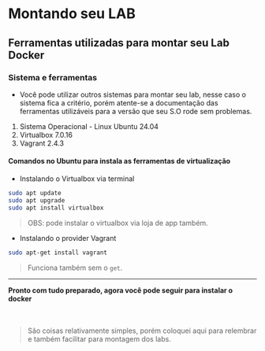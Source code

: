 # Montando seu LAB

## Ferramentas utilizadas para montar seu Lab Docker

### Sistema e ferramentas

- Você pode utilizar outros sistemas para montar seu lab, nesse caso o sistema fica a critério, porém atente-se a documentação das ferramentas utilizáveis para a versão que seu S.O rode sem problemas.

1. Sistema Operacional - Linux Ubuntu 24.04
1. Virtualbox 7.0.16
1. Vagrant 2.4.3

#### Comandos no Ubuntu para instala as ferramentas de virtualização

- Instalando o Virtualbox via terminal

```bash
sudo apt update
sudo apt upgrade  
sudo apt install virtualbox
```
> OBS: pode instalar o virtualbox via loja de app também. 

- Instalando o provider Vagrant

```bash 
sudo apt-get install vagrant
```
> Funciona também sem o `get`.

---

 **Pronto com tudo preparado, agora você pode seguir para instalar o docker**
<br>
<br>
<br>

> São coisas relativamente simples, porém coloquei aqui para relembrar e também facilitar para montagem dos labs. 